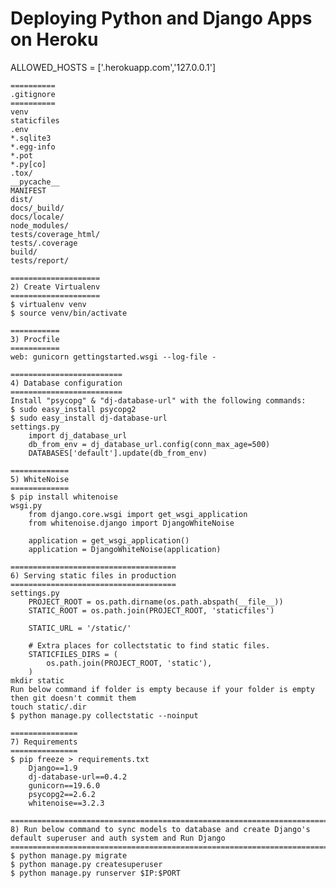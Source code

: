 # Deploying Python and Django Apps on Heroku
ALLOWED_HOSTS = ['.herokuapp.com','127.0.0.1']

    ==========
    .gitignore
    ==========
    venv
    staticfiles
    .env
    *.sqlite3
    *.egg-info
    *.pot
    *.py[co]
    .tox/
    __pycache__
    MANIFEST
    dist/
    docs/_build/
    docs/locale/
    node_modules/
    tests/coverage_html/
    tests/.coverage
    build/
    tests/report/

    ====================
    2) Create Virtualenv
    ====================
    $ virtualenv venv
    $ source venv/bin/activate

    ===========
    3) Procfile
    ===========
    web: gunicorn gettingstarted.wsgi --log-file -

    =========================
    4) Database configuration
    =========================
    Install "psycopg" & "dj-database-url" with the following commands:
    $ sudo easy_install psycopg2
    $ sudo easy_install dj-database-url
    settings.py
        import dj_database_url
        db_from_env = dj_database_url.config(conn_max_age=500)
        DATABASES['default'].update(db_from_env)

    =============
    5) WhiteNoise
    =============
    $ pip install whitenoise
    wsgi.py
        from django.core.wsgi import get_wsgi_application
        from whitenoise.django import DjangoWhiteNoise
        
        application = get_wsgi_application()
        application = DjangoWhiteNoise(application)

    =====================================
    6) Serving static files in production
    =====================================
    settings.py
        PROJECT_ROOT = os.path.dirname(os.path.abspath(__file__))
        STATIC_ROOT = os.path.join(PROJECT_ROOT, 'staticfiles')
        
        STATIC_URL = '/static/'
        
        # Extra places for collectstatic to find static files.
        STATICFILES_DIRS = (
            os.path.join(PROJECT_ROOT, 'static'),
        )
    mkdir static
    Run below command if folder is empty because if your folder is empty then git doesn't commit them
    touch static/.dir
    $ python manage.py collectstatic --noinput

    ===============
    7) Requirements
    ===============
    $ pip freeze > requirements.txt
        Django==1.9
        dj-database-url==0.4.2
        gunicorn==19.6.0
        psycopg2==2.6.2
        whitenoise==3.2.3

    ====================================================================================================================
    8) Run below command to sync models to database and create Django's default superuser and auth system and Run Django
    ====================================================================================================================
    $ python manage.py migrate
    $ python manage.py createsuperuser
    $ python manage.py runserver $IP:$PORT